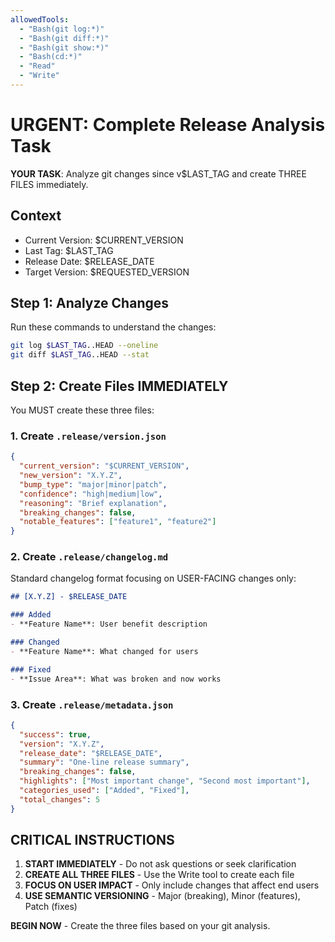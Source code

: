 ```yaml
---
allowedTools:
  - "Bash(git log:*)"
  - "Bash(git diff:*)" 
  - "Bash(git show:*)"
  - "Bash(cd:*)"
  - "Read"
  - "Write"
---
```


# URGENT: Complete Release Analysis Task

**YOUR TASK**: Analyze git changes since v$LAST_TAG and create THREE FILES immediately.

## Context
- Current Version: $CURRENT_VERSION
- Last Tag: $LAST_TAG  
- Release Date: $RELEASE_DATE
- Target Version: $REQUESTED_VERSION

## Step 1: Analyze Changes
Run these commands to understand the changes:
```bash
git log $LAST_TAG..HEAD --oneline
git diff $LAST_TAG..HEAD --stat
```

## Step 2: Create Files IMMEDIATELY

You MUST create these three files:

### 1. Create `.release/version.json`
```json
{
  "current_version": "$CURRENT_VERSION",
  "new_version": "X.Y.Z",
  "bump_type": "major|minor|patch",
  "confidence": "high|medium|low", 
  "reasoning": "Brief explanation",
  "breaking_changes": false,
  "notable_features": ["feature1", "feature2"]
}
```

### 2. Create `.release/changelog.md`
Standard changelog format focusing on USER-FACING changes only:
```markdown
## [X.Y.Z] - $RELEASE_DATE

### Added
- **Feature Name**: User benefit description

### Changed  
- **Feature Name**: What changed for users

### Fixed
- **Issue Area**: What was broken and now works
```

### 3. Create `.release/metadata.json`
```json
{
  "success": true,
  "version": "X.Y.Z",
  "release_date": "$RELEASE_DATE",
  "summary": "One-line release summary",
  "breaking_changes": false,
  "highlights": ["Most important change", "Second most important"],
  "categories_used": ["Added", "Fixed"],
  "total_changes": 5
}
```

## CRITICAL INSTRUCTIONS

1. **START IMMEDIATELY** - Do not ask questions or seek clarification
2. **CREATE ALL THREE FILES** - Use the Write tool to create each file
3. **FOCUS ON USER IMPACT** - Only include changes that affect end users
4. **USE SEMANTIC VERSIONING** - Major (breaking), Minor (features), Patch (fixes)

**BEGIN NOW** - Create the three files based on your git analysis.